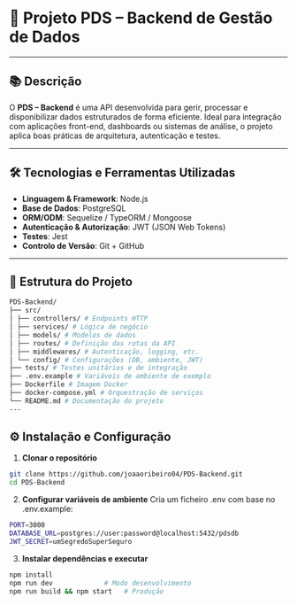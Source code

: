 # 🚀 Projeto PDS – Backend de Gestão de Dados

---

## 📚 Descrição  
O **PDS – Backend** é uma API desenvolvida para gerir, processar e disponibilizar dados estruturados de forma eficiente. Ideal para integração com aplicações front-end, dashboards ou sistemas de análise, o projeto aplica boas práticas de arquitetura, autenticação e testes.

---

## 🛠️ Tecnologias e Ferramentas Utilizadas  
- **Linguagem & Framework**: Node.js
- **Base de Dados**: PostgreSQL
- **ORM/ODM**: Sequelize / TypeORM / Mongoose  
- **Autenticação & Autorização**: JWT (JSON Web Tokens)  
- **Testes**: Jest 
- **Controlo de Versão**: Git + GitHub  

---

## 📁 Estrutura do Projeto  
```bash
PDS-Backend/
├── src/
│ ├── controllers/ # Endpoints HTTP
│ ├── services/ # Lógica de negócio
│ ├── models/ # Modelos de dados
│ ├── routes/ # Definição das rotas da API
│ ├── middlewares/ # Autenticação, logging, etc.
│ └── config/ # Configurações (DB, ambiente, JWT)
├── tests/ # Testes unitários e de integração
├── .env.example # Variáveis de ambiente de exemplo
├── Dockerfile # Imagem Docker
├── docker-compose.yml # Orquestração de serviços
└── README.md # Documentação do projeto
---
```
## ⚙️ Instalação e Configuração

1. **Clonar o repositório**
```bash
git clone https://github.com/joaaoribeiro04/PDS-Backend.git
cd PDS-Backend

```

2. **Configurar variáveis de ambiente**
Cria um ficheiro .env com base no .env.example:

```bash
PORT=3000
DATABASE_URL=postgres://user:password@localhost:5432/pdsdb
JWT_SECRET=umSegredoSuperSeguro

```

3. **Instalar dependências e executar**

```bash
npm install
npm run dev             # Modo desenvolvimento
npm run build && npm start   # Produção

```
